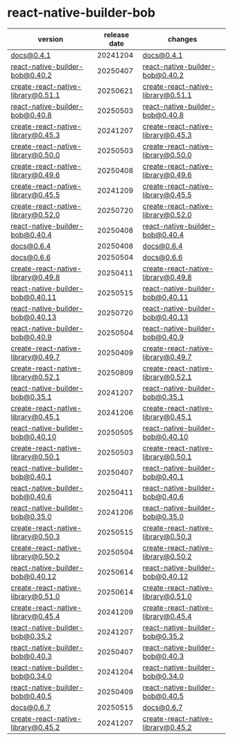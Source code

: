 # react-native-builder-bob	


|version|release date|changes|
|---|---|---|
|docs@0.4.1|20241204|[docs@0.4.1](./docs@0.4.1-20241204.md)|
|react-native-builder-bob@0.40.2|20250407|[react-native-builder-bob@0.40.2](./react-native-builder-bob@0.40.2-20250407.md)|
|create-react-native-library@0.51.1|20250621|[create-react-native-library@0.51.1](./create-react-native-library@0.51.1-20250621.md)|
|react-native-builder-bob@0.40.8|20250503|[react-native-builder-bob@0.40.8](./react-native-builder-bob@0.40.8-20250503.md)|
|create-react-native-library@0.45.3|20241207|[create-react-native-library@0.45.3](./create-react-native-library@0.45.3-20241207.md)|
|create-react-native-library@0.50.0|20250503|[create-react-native-library@0.50.0](./create-react-native-library@0.50.0-20250503.md)|
|create-react-native-library@0.49.6|20250408|[create-react-native-library@0.49.6](./create-react-native-library@0.49.6-20250408.md)|
|create-react-native-library@0.45.5|20241209|[create-react-native-library@0.45.5](./create-react-native-library@0.45.5-20241209.md)|
|create-react-native-library@0.52.0|20250720|[create-react-native-library@0.52.0](./create-react-native-library@0.52.0-20250720.md)|
|react-native-builder-bob@0.40.4|20250408|[react-native-builder-bob@0.40.4](./react-native-builder-bob@0.40.4-20250408.md)|
|docs@0.6.4|20250408|[docs@0.6.4](./docs@0.6.4-20250408.md)|
|docs@0.6.6|20250504|[docs@0.6.6](./docs@0.6.6-20250504.md)|
|create-react-native-library@0.49.8|20250411|[create-react-native-library@0.49.8](./create-react-native-library@0.49.8-20250411.md)|
|react-native-builder-bob@0.40.11|20250515|[react-native-builder-bob@0.40.11](./react-native-builder-bob@0.40.11-20250515.md)|
|react-native-builder-bob@0.40.13|20250720|[react-native-builder-bob@0.40.13](./react-native-builder-bob@0.40.13-20250720.md)|
|react-native-builder-bob@0.40.9|20250504|[react-native-builder-bob@0.40.9](./react-native-builder-bob@0.40.9-20250504.md)|
|create-react-native-library@0.49.7|20250409|[create-react-native-library@0.49.7](./create-react-native-library@0.49.7-20250409.md)|
|create-react-native-library@0.52.1|20250809|[create-react-native-library@0.52.1](./create-react-native-library@0.52.1-20250809.md)|
|react-native-builder-bob@0.35.1|20241207|[react-native-builder-bob@0.35.1](./react-native-builder-bob@0.35.1-20241207.md)|
|create-react-native-library@0.45.1|20241206|[create-react-native-library@0.45.1](./create-react-native-library@0.45.1-20241206.md)|
|react-native-builder-bob@0.40.10|20250505|[react-native-builder-bob@0.40.10](./react-native-builder-bob@0.40.10-20250505.md)|
|create-react-native-library@0.50.1|20250503|[create-react-native-library@0.50.1](./create-react-native-library@0.50.1-20250503.md)|
|react-native-builder-bob@0.40.1|20250407|[react-native-builder-bob@0.40.1](./react-native-builder-bob@0.40.1-20250407.md)|
|react-native-builder-bob@0.40.6|20250411|[react-native-builder-bob@0.40.6](./react-native-builder-bob@0.40.6-20250411.md)|
|react-native-builder-bob@0.35.0|20241206|[react-native-builder-bob@0.35.0](./react-native-builder-bob@0.35.0-20241206.md)|
|create-react-native-library@0.50.3|20250515|[create-react-native-library@0.50.3](./create-react-native-library@0.50.3-20250515.md)|
|create-react-native-library@0.50.2|20250504|[create-react-native-library@0.50.2](./create-react-native-library@0.50.2-20250504.md)|
|react-native-builder-bob@0.40.12|20250614|[react-native-builder-bob@0.40.12](./react-native-builder-bob@0.40.12-20250614.md)|
|create-react-native-library@0.51.0|20250614|[create-react-native-library@0.51.0](./create-react-native-library@0.51.0-20250614.md)|
|create-react-native-library@0.45.4|20241209|[create-react-native-library@0.45.4](./create-react-native-library@0.45.4-20241209.md)|
|react-native-builder-bob@0.35.2|20241207|[react-native-builder-bob@0.35.2](./react-native-builder-bob@0.35.2-20241207.md)|
|react-native-builder-bob@0.40.3|20250407|[react-native-builder-bob@0.40.3](./react-native-builder-bob@0.40.3-20250407.md)|
|react-native-builder-bob@0.34.0|20241204|[react-native-builder-bob@0.34.0](./react-native-builder-bob@0.34.0-20241204.md)|
|react-native-builder-bob@0.40.5|20250409|[react-native-builder-bob@0.40.5](./react-native-builder-bob@0.40.5-20250409.md)|
|docs@0.6.7|20250515|[docs@0.6.7](./docs@0.6.7-20250515.md)|
|create-react-native-library@0.45.2|20241207|[create-react-native-library@0.45.2](./create-react-native-library@0.45.2-20241207.md)|
